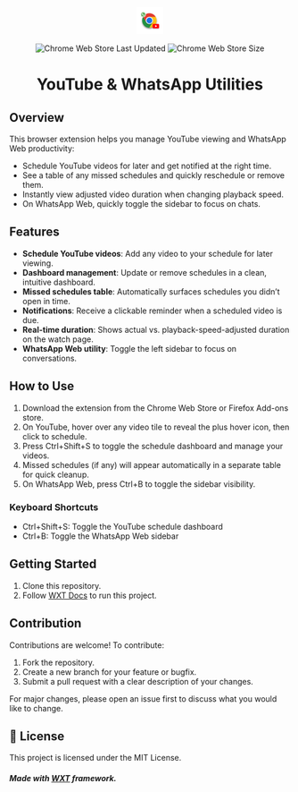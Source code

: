 <div align="center">

![Extension Icon](public/icon/icon-48.png)

![Chrome Web Store Last Updated](https://img.shields.io/chrome-web-store/last-updated/miponnamafdenpgjemkknimgjfibicdc)
![Chrome Web Store Size](https://img.shields.io/chrome-web-store/size/miponnamafdenpgjemkknimgjfibicdc)

# YouTube & WhatsApp Utilities

</div>

## Overview

This browser extension helps you manage YouTube viewing and WhatsApp Web productivity:

- Schedule YouTube videos for later and get notified at the right time.
- See a table of any missed schedules and quickly reschedule or remove them.
- Instantly view adjusted video duration when changing playback speed.
- On WhatsApp Web, quickly toggle the sidebar to focus on chats.

## Features

- **Schedule YouTube videos**: Add any video to your schedule for later viewing.
- **Dashboard management**: Update or remove schedules in a clean, intuitive dashboard.
- **Missed schedules table**: Automatically surfaces schedules you didn’t open in time.
- **Notifications**: Receive a clickable reminder when a scheduled video is due.
- **Real-time duration**: Shows actual vs. playback-speed-adjusted duration on the watch page.
- **WhatsApp Web utility**: Toggle the left sidebar to focus on conversations.

## How to Use

1. Download the extension from the Chrome Web Store or Firefox Add-ons store.
2. On YouTube, hover over any video tile to reveal the plus hover icon, then click to schedule.
3. Press Ctrl+Shift+S to toggle the schedule dashboard and manage your videos.
4. Missed schedules (if any) will appear automatically in a separate table for quick cleanup.
5. On WhatsApp Web, press Ctrl+B to toggle the sidebar visibility.

### Keyboard Shortcuts

- Ctrl+Shift+S: Toggle the YouTube schedule dashboard
- Ctrl+B: Toggle the WhatsApp Web sidebar

## Getting Started

1. Clone this repository.
2. Follow [WXT Docs](https://wxt.dev/guide/installation.html) to run this project.

## Contribution

Contributions are welcome! To contribute:

1. Fork the repository.
2. Create a new branch for your feature or bugfix.
3. Submit a pull request with a clear description of your changes.

For major changes, please open an issue first to discuss what you would like to change.

## 📜 License

This project is licensed under the MIT License.

##### Made with [WXT](https://wxt.dev/) framework.
